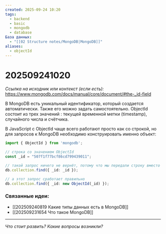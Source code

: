 ```yaml
---
created: 2025-09-24 10:20
tags:
  - backend
  - basic
  - mongodb
  - database
База данных:
  - "[[02 Structure notes/MongoDB|MongoDB]]"
aliases:
  - objectId
---
```

# 202509241020

*Ссылка на исходник или контекст (если есть):* https://www.mongodb.com/docs/manual/core/document/#the-_id-field

В MongoDB есть уникальный идентификатор, который создается автоматически. Также его можно задать самостоятельно. ObjectId состоит из трех значений : текущей временной метки (timestamp), случайного числа и счётчика.

В JavaScript с ObjectId чаще всего работают просто как со строкой, но для запросов к MongoDB необходимо конструировать именно объект:
```ts
import { ObjectId } from 'mongodb';

// строка со значением ObjectId
const _id = "507f1f77bcf86cd799439011";

// такой запрос ничего не вернёт, потому что мы передали строку вместо объекта ObjectId
db.collection.find({ _id: _id });

// а этот запрос сработает правильно
db.collection.find({ _id: new ObjectId(_id) });
```
### Связанные идеи:
* [[202509240819 Какие типы данных есть в MongoDB]]
* [[202509231654 Что такое MongoDB]]
---

*Что стоит развить? Какие вопросы возникли?*